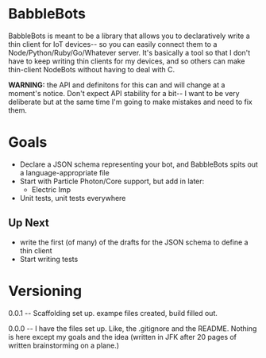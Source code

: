 # BabbleBots

BabbleBots is meant to be a library that allows you to declaratively write a thin client for IoT devices-- so you can easily connect them to a Node/Python/Ruby/Go/Whatever server. It's basically a tool so that I don't have to keep writing thin clients for my devices, and so others can make thin-client NodeBots without having to deal with C.

**WARNING:** the API and definitons for this can and will change at a moment's notice. Don't expect API stability for a bit-- I want to be very deliberate but at the same time I'm going to make mistakes and need to fix them.

# Goals

* Declare a JSON schema representing your bot, and BabbleBots spits out a language-appropriate file
* Start with Particle Photon/Core support, but add in later:
    * Electric Imp
* Unit tests, unit tests everywhere

## Up Next

* write the first (of many) of the drafts for the JSON schema to define a thin client
* Start writing tests

# Versioning

0.0.1 -- Scaffolding set up. exampe files created, build filled out.

0.0.0 -- I have the files set up. Like, the .gitignore and the README. Nothing is here except my goals and the idea (written in JFK after 20 pages of written brainstorming on a plane.)